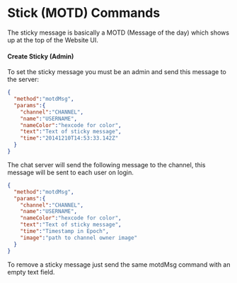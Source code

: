 # Stick (MOTD) Commands

The sticky message is basically a MOTD (Message of the day) which shows up at the top of the Website UI.

#### Create Sticky (Admin)

To set the sticky message you must be an admin and send this message to the server:

```json
{
  "method":"motdMsg",
  "params":{
    "channel":"CHANNEL",
    "name":"USERNAME",
    "nameColor":"hexcode for color",
    "text":"Text of sticky message",
    "time":"2014­12­10T14:53:33.142Z"
  }
}
```

The chat server will send the following message to the channel, this message will be sent to each user on login.

```json
{
  "method":"motdMsg",
  "params":{
    "channel":"CHANNEL",
    "name":"USERNAME",
    "nameColor":"hexcode for color",
    "text":"Text of sticky message",
    "time":"Timestamp in Epoch",
    "image":"path to channel owner image"
  }
}
```

To remove a sticky message just send the same motdMsg command with an empty text field.
